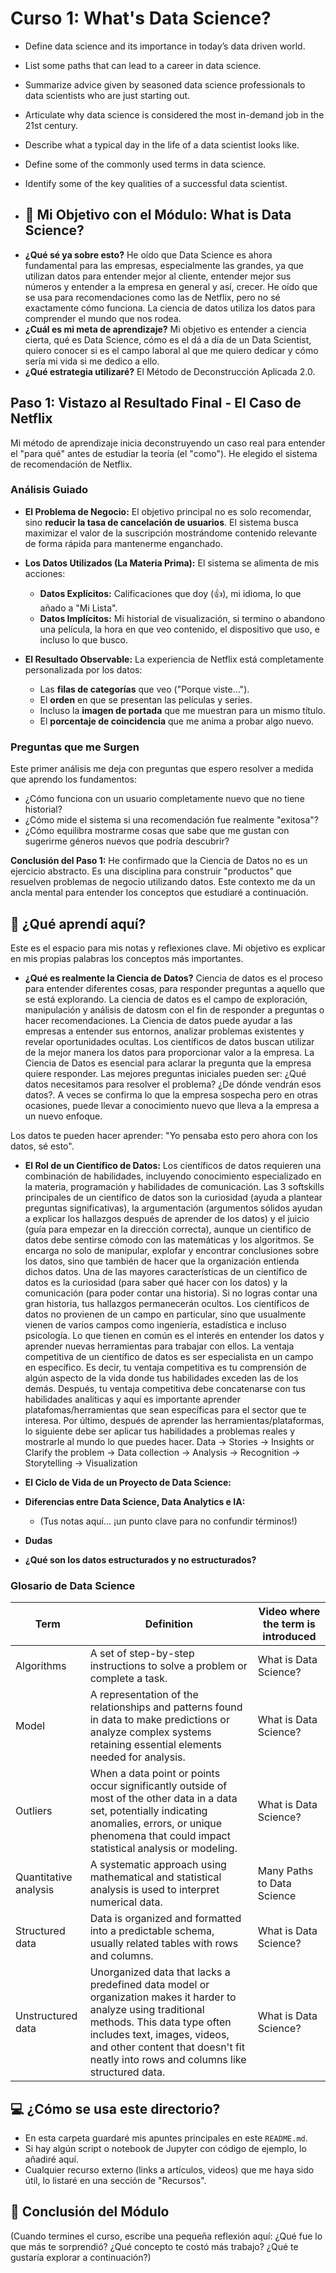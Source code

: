 # Curso 1: What's Data Science?

- Define data science and its importance in today’s data driven world.
- List some paths that can lead to a career in data science.
- Summarize advice given by seasoned data science professionals to data scientists who are just starting out.
- Articulate why data science is considered the most in-demand job in the 21st century.
- Describe what a typical day in the life of a data scientist looks like.
- Define some of the commonly used terms in data science.
- Identify some of the key qualities of a successful data scientist.

- ## 🎯 Mi Objetivo con el Módulo: What is Data Science? 

* **¿Qué sé ya sobre esto?** He oído que Data Science es ahora fundamental para las empresas, especialmente las grandes, ya que utilizan datos para entender mejor al cliente, entender mejor sus números y entender a la empresa en general y así, crecer. He oído que se usa para recomendaciones como las de Netflix, pero no sé exactamente cómo funciona. La ciencia de datos utiliza los datos para comprender el mundo que nos rodea. 
* **¿Cuál es mi meta de aprendizaje?** Mi objetivo es entender a ciencia cierta, qué es Data Science, cómo es el dá a día de un Data Scientist, quiero conocer si es el campo laboral al que me quiero dedicar y cómo sería mi vida si me dedico a ello. 
* **¿Qué estrategia utilizaré?** El Método de Deconstrucción Aplicada 2.0.

## Paso 1: Vistazo al Resultado Final - El Caso de Netflix

Mi método de aprendizaje inicia deconstruyendo un caso real para entender el "para qué" antes de estudiar la teoría (el "como"). He elegido el sistema de recomendación de Netflix.

### Análisis Guiado

* **El Problema de Negocio:** El objetivo principal no es solo recomendar, sino **reducir la tasa de cancelación de usuarios**. El sistema busca maximizar el valor de la suscripción mostrándome contenido relevante de forma rápida para mantenerme enganchado.

* **Los Datos Utilizados (La Materia Prima):** El sistema se alimenta de mis acciones:
    * **Datos Explícitos:** Calificaciones que doy (👍), mi idioma, lo que añado a "Mi Lista".
    * **Datos Implícitos:** Mi historial de visualización, si termino o abandono una película, la hora en que veo contenido, el dispositivo que uso, e incluso lo que busco.

* **El Resultado Observable:** La experiencia de Netflix está completamente personalizada por los datos:
    * Las **filas de categorías** que veo ("Porque viste...").
    * El **orden** en que se presentan las películas y series.
    * Incluso la **imagen de portada** que me muestran para un mismo título.
    * El **porcentaje de coincidencia** que me anima a probar algo nuevo.

### Preguntas que me Surgen

Este primer análisis me deja con preguntas que espero resolver a medida que aprendo los fundamentos:
* ¿Cómo funciona con un usuario completamente nuevo que no tiene historial?
* ¿Cómo mide el sistema si una recomendación fue realmente "exitosa"?
* ¿Cómo equilibra mostrarme cosas que sabe que me gustan con sugerirme géneros nuevos que podría descubrir?

**Conclusión del Paso 1:** He confirmado que la Ciencia de Datos no es un ejercicio abstracto. Es una disciplina para construir "productos" que resuelven problemas de negocio utilizando datos. Este contexto me da un ancla mental para entender los conceptos que estudiaré a continuación.

## 🧠 ¿Qué aprendí aquí?

Este es el espacio para mis notas y reflexiones clave. Mi objetivo es explicar en mis propias palabras los conceptos más importantes.

* **¿Qué es realmente la Ciencia de Datos?**
Ciencia de datos es el proceso para entender diferentes cosas, para responder preguntas a aquello que se está explorando. La ciencia de datos es el campo de exploración, manipulación y análisis de datosm con el fin de responder a preguntas o hacer recomendaciones. La Ciencia de datos puede ayudar a las empresas a entender sus entornos, analizar problemas existentes y revelar oportunidades ocultas. Los científicos de datos buscan utilizar de la mejor manera los datos para proporcionar valor a la empresa. La Ciencia de Datos es esencial para aclarar la pregunta que la empresa quiere responder. Las mejores preguntas iniciales pueden ser: ¿Qué datos necesitamos para resolver el problema? ¿De dónde vendrán esos datos?. A veces se confirma lo que la empresa sospecha pero en otras ocasiones, puede llevar a conocimiento nuevo que lleva a la empresa a un nuevo enfoque.

Los datos te pueden hacer aprender: "Yo pensaba esto pero ahora con los datos, sé esto". 

* **El Rol de un Científico de Datos:**
Los científicos de datos requieren una combinación de habilidades, incluyendo conocimiento especializado en la materia, programación y habilidades de comunicación. Las 3 softskills principales de un científico de datos son la curiosidad (ayuda a plantear preguntas significativas), la argumentación (argumentos sólidos ayudan a explicar los hallazgos después de aprender de los datos) y el juicio (guía para empezar en la dirección correcta), aunque un cientifico de datos debe sentirse cómodo con las matemáticas y los algoritmos. 
Se encarga no solo de manipular, explofar y encontrar conclusiones sobre los datos, sino que también de hacer que la organización entienda dichos datos.
Una de las mayores características de un científico de datos es la curiosidad (para saber qué hacer con los datos) y la comunicación (para poder contar una historia). Si no logras contar una gran historia, tus hallazgos permanecerán ocultos. Los científicos de datos no provienen de un campo en particular, sino que usualmente vienen de varios campos como ingeniería, estadística e incluso psicología. Lo que tienen en común es el interés en entender los datos y aprender nuevas herramientas para trabajar con ellos. La ventaja competitiva de un científico de datos es ser especialista en un campo en específico. Es decir, tu ventaja competitiva es tu comprensión de algún aspecto de la vida donde tus habilidades exceden las de los demás. Después, tu ventaja competitiva debe concatenarse con tus habilidades analíticas y aquí es importante aprender platafomas/herramientas que sean específicas para el sector que te interesa. Por último, después de aprender las herramientas/plataformas, lo siguiente debe ser aplicar tus habilidades a problemas reales y mostrarle al mundo lo que puedes hacer.
Data -> Stories -> Insights or Clarify the problem -> Data collection -> Analysis -> Recognition -> Storytelling -> Visualization

* **El Ciclo de Vida de un Proyecto de Data Science:**

* **Diferencias entre Data Science, Data Analytics e IA:**
    * (Tus notas aquí... ¡un punto clave para no confundir términos!)
 
* **Dudas**
* **¿Qué son los datos estructurados y no estructurados?**

### Glosario de Data Science

| Term | Definition | Video where the term is introduced |
| --- | --- | --- |
| Algorithms | A set of step-by-step instructions to solve a problem or complete a task. | What is Data Science? |
| Model | A representation of the relationships and patterns found in data to make predictions or analyze complex systems retaining essential elements needed for analysis. | What is Data Science? |
| Outliers | When a data point or points occur significantly outside of most of the other data in a data set, potentially indicating anomalies, errors, or unique phenomena that could impact statistical analysis or modeling. | What is Data Science? |
| Quantitative analysis | A systematic approach using mathematical and statistical analysis is used to interpret numerical data. | Many Paths to Data Science |
| Structured data | Data is organized and formatted into a predictable schema, usually related tables with rows and columns. | What is Data Science? |
| Unstructured data | Unorganized data that lacks a predefined data model or organization makes it harder to analyze using traditional methods. This data type often includes text, images, videos, and other content that doesn't fit neatly into rows and columns like structured data. | What is Data Science? |

## 💻 ¿Cómo se usa este directorio?

* En esta carpeta guardaré mis apuntes principales en este `README.md`.
* Si hay algún script o notebook de Jupyter con código de ejemplo, lo añadiré aquí.
* Cualquier recurso externo (links a artículos, videos) que me haya sido útil, lo listaré en una sección de "Recursos".

## 🚀 Conclusión del Módulo

(Cuando termines el curso, escribe una pequeña reflexión aquí: ¿Qué fue lo que más te sorprendió? ¿Qué concepto te costó más trabajo? ¿Qué te gustaría explorar a continuación?)
